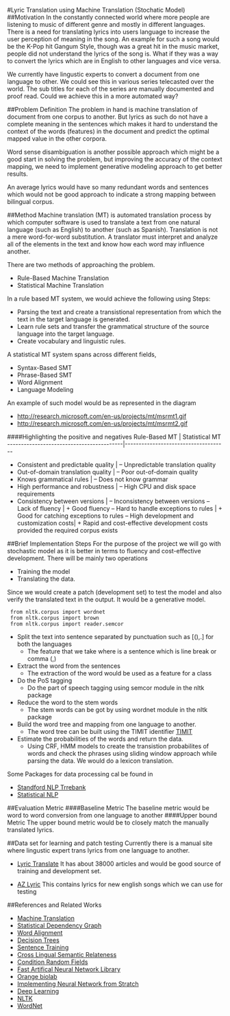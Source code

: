 #Lyric Translation using Machine Translation (Stochatic Model)
##Motivation
In the constantly connected world where more people are listening to music of different genre and mostly in different languages. There is a need for translating lyrics into users language to increase the user perception of meaning in the song. An example for such a song would be the K-Pop hit Gangum Style, though was a great hit in the music market, people did not understand the lyrics of the song is. What if they was a way to convert the lyrics which are in English to other languages and vice versa.

We currently have lingustic experts to convert a document from one language to other. We could see this in various series telecasted over the world. The sub titles for each of the series are manually documented and proof read. Could we achieve this in a more automated way?

##Problem Definition
The problem in hand is machine translation of document from one corpus to another. But lyrics as such do not have a complete meaning in the sentences which makes it hard to understand the context of the words (features) in the document and predict the optimal mapped value in the other corpora.

Word sense disambiguation is another possible approach which might be a good start in solving the problem, but improving the accuracy of the context mapping, we need to implement generative modeling approach to get better results.

An average lyrics would have so many redundant words and sentences which would not be good approach to indicate a strong mapping between bilingual corpus.

##Method
Machine translation (MT) is automated translation process by which computer software is used to translate a text from one natural language (such as English) to another (such as Spanish).
Translation is not a mere word-for-word substitution. A translator must interpret and analyze all of the elements in the text and know how each word may influence another.

There are two methods of approaching the problem.
* Rule-Based Machine Translation
* Statistical Machine Translation


In a rule based MT system, we would achieve the following using
Steps:
* Parsing the text and create a transistional representation from which the text in the target language is generated.
* Learn rule sets and transfer the grammatical structure of the source language into the target language.
* Create vocabulary and linguistic rules.

A statistical MT system spans across different fields,
* Syntax-Based SMT
* Phrase-Based SMT
* Word Alignment
* Language Modeling

An example of such model would be as represented in the diagram 
* http://research.microsoft.com/en-us/projects/mt/msrmt1.gif
* http://research.microsoft.com/en-us/projects/mt/msrmt2.gif

####Highlighting the positive and negatives
Rule-Based MT					                    |   Statistical MT
------------------------------------------|-------------------------------------
+ Consistent and predictable quality		  |   – Unpredictable translation quality
+ Out-of-domain translation quality		    |   – Poor out-of-domain quality
+ Knows grammatical rules			            |   – Does not know grammar
+ High performance and robustness		      |   – High CPU and disk space requirements
+ Consistency between versions			      |   – Inconsistency between versions
– Lack of fluency				                  |   + Good fluency
– Hard to handle exceptions to rules		  |   + Good for catching exceptions to rules
– High development and customization costs|  + Rapid and cost-effective development costs provided the required corpus exists

##Brief Implementation Steps
For the purpose of the project we will go with stochastic model as it is better in terms to fluency and cost-effective development.
There will be mainly two operations
* Training the model 
* Translating the data.

Since we would create a patch (development set) to test the model and also verify the translated text in the output. It would be a generative model.
```
 from nltk.corpus import wordnet
 from nltk.corpus import brown
 from nltk.corpus import reader.semcor 
```

* Split the text into sentence separated by punctuation such as [(),.] for both the languages
  * The feature that we take where is a sentence which is line break or comma (,) 
* Extract the word from the sentences
  * The extraction of the word would be used as a feature for a class
* Do the PoS tagging
  * Do the part of speech tagging using semcor module in the nltk package
* Reduce the word to the stem words
  * The stem words can be got by using wordnet module in the nltk package
* Build the word tree and mapping from one language to another.
  * The word tree can be built using the TIMIT identifier [TIMIT](http://www.nltk.org/book/ch11.html)
* Estimate the probabilities of the words and return the data.
  * Using CRF, HMM models to create the transistion probabilites of words and check the phrases using sliding window approach while parsing the data. We would do a lexicon translation.

Some Packages for data processing cal be found in 
* [Standford NLP Trrebank](http://www-nlp.stanford.edu/links/statnlp.html#Treebanks)
* [Statistical NLP](http://www-nlp.stanford.edu/links/statnlp.html)

##Evaluation Metric
####Baseline Metric
The baseline metric would be word to word conversion from one language to another
####Upper bound Metric
The upper bound metric would be to closely match the manually translated lyrics.

##Data set for learning and patch testing
Currently there is a manual site where lingustic expert trans lyrics from one language to another. 
* [Lyric Translate](lyricstranslate.com)
It has about 38000 articles and would be good source of training and development set.

* [AZ Lyric](http://www.azlyrics.com/)
This contains lyrics for new english songs which we can use for testing

##References and Related Works
* [Machine Translation](http://research.microsoft.com/en-us/projects/mt/)
* [Statistical Dependency Graph](http://research.microsoft.com/pubs/68973/stat_mt_dependency_graph_tmi_camera_ready.pdf)
* [Word Alignment](http://research.microsoft.com/pubs/68848/acl-2001-alignment.doc)
* [Decision Trees](http://research.microsoft.com/pubs/68909/amta-decision-trees.doc)
* [Sentence Training](http://research.microsoft.com/pubs/68968/conf_lrec2004.pdf)
* [Cross Lingual Semantic Relateness](http://web.eecs.umich.edu/~mihalcea/downloads.html#CROSS_LIN_SEM_REL)
* [Condition Random Fields](http://pages.cs.wisc.edu/~jerryzhu/cs838/CRF.pdf)
* [Fast Artifical Neural Network Library](http://leenissen.dk/fann/wp/)
* [Orange biolab](http://orange.biolab.si/)
* [Implementing Neural Network from Stratch](http://www.wildml.com/2015/09/implementing-a-neural-network-from-scratch/)
* [Deep Learning](http://deeplearning.net/software/theano/)
* [NLTK](http://www.nltk.org/nltk_data/)
* [WordNet](http://wordnet.princeton.edu/)
